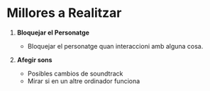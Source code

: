 # Millores a Realitzar

1. **Bloquejar el Personatge**
    - Bloquejar el personatge quan interaccioni amb alguna cosa.

2. **Afegir sons**
    - Posibles cambios de soundtrack
    - Mirar si en un altre ordinador funciona
